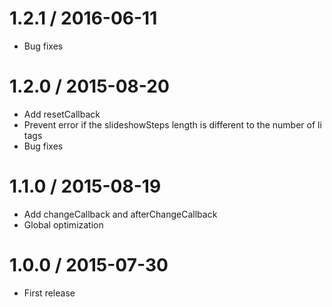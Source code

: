 # 1.2.1 / 2016-06-11
* Bug fixes

# 1.2.0 / 2015-08-20
* Add resetCallback
* Prevent error if the slideshowSteps length is different to the number of li tags
* Bug fixes

# 1.1.0 / 2015-08-19
* Add changeCallback and afterChangeCallback
* Global optimization

# 1.0.0 / 2015-07-30
* First release

